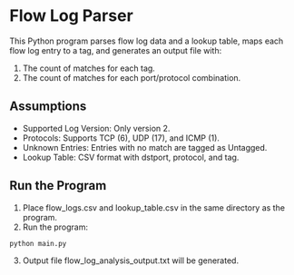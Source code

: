 # Flow Log Parser

This Python program parses flow log data and a lookup table, maps each flow log entry to a tag, and generates an output file with:

1.	The count of matches for each tag.
2.	The count of matches for each port/protocol combination.

## Assumptions

- Supported Log Version: Only version 2.
- Protocols: Supports TCP (6), UDP (17), and ICMP (1).
- Unknown Entries: Entries with no match are tagged as Untagged.
- Lookup Table: CSV format with dstport, protocol, and tag.

## Run the Program

1.	Place flow_logs.csv and lookup_table.csv in the same directory as the program.
2.	Run the program:

```bash
python main.py
```

3.	Output file flow_log_analysis_output.txt will be generated.